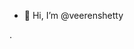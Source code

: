 - 👋 Hi, I’m @veerenshetty

.

<!---
veerenshetty/veerenshetty is a ✨ special ✨ repository because its `README.md` (this file) appears on your GitHub profile.
You can click the Preview link to take a look at your changes.
--->
